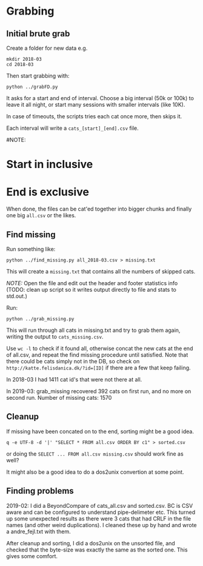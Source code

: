 # Grabbing

## Initial brute grab
Create a folder for new data e.g.
```
mkdir 2018-03
cd 2018-03
```

Then start grabbing with:
```
python ../grabFD.py
```

It asks for a start and end of interval. Choose a big interval (50k or 100k) to leave it all night, or start many sessions with smaller intervals (like 10K).

In case of timeouts, the scripts tries each cat once more, then skips it.

Each interval will write a `cats_[start]_[end].csv` file.

#NOTE:
#  Start in inclusive
#  End is exclusive

When done, the files can be cat'ed together into bigger chunks and finally one big `all.csv` or the likes.

## Find missing

Run something like:
```
python ../find_missing.py all_2018-03.csv > missing.txt
```

This will create a `missing.txt` that contains all the numbers of skipped cats.

*NOTE:* Open the file and edit out the header and footer statistics info
(TODO: clean up script so it writes output directly to file and stats to std.out.)

Run:
```
python ../grab_missing.py
```

This will run through all cats in missing.txt and try to grab them again, writing the output to `cats_missing.csv`.

Use `wc -l` to check if it found all, otherwise concat the new cats at the end of all.csv, and repeat the find missing procedure until satisfied. Note that there could be cats simply not in the DB, so check on `http://katte.felisdanica.dk/?id=[ID]` if there are a few that keep failing.

In 2018-03 I had 1411 cat id's that were not there at all.

In 2019-03: grab_missing recovered 392 cats on first run, and no more on second run. Number of missing cats: 1570

## Cleanup
If missing have been concated on to the end, sorting might be a good idea.
```
q -e UTF-8 -d '|' "SELECT * FROM all.csv ORDER BY c1" > sorted.csv
```
or doing the `SELECT ... FROM all.csv missing.csv` should work fine as well?

It might also be a good idea to do a dos2unix convertion at some point.



## Finding problems
2019-02: I did a BeyondCompare of cats_all.csv and sorted.csv. BC is CSV aware and can be configured to understand pipe-delimeter etc.
This turned up some unexpected results as there were 3 cats that had CRLF in the file names (and other weird duplications). I cleaned these up by hand and wrote a andre_fejl.txt with them.

After cleanup and sorting, I did a dos2unix on the unsorted file, and checked that the byte-size was exactly the same as the sorted one. This gives some comfort.
